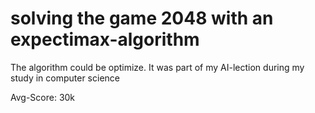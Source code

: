# solving the game 2048 with an expectimax-algorithm

The algorithm could be optimize. It was part of my AI-lection during my study in computer science 

Avg-Score: 30k 
